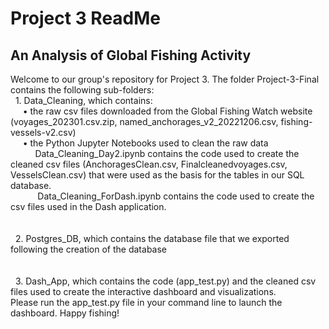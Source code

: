 # Project 3 ReadMe
<h2> An Analysis of Global Fishing Activity </h2>
<body>
  Welcome to our group's repository for Project 3. The folder Project-3-Final contains the following sub-folders: <br>
  &nbsp;&nbsp;1. Data_Cleaning, which contains:<br>
      &nbsp;&nbsp;&nbsp;&nbsp;&nbsp;• the raw csv files downloaded from the Global Fishing Watch website (voyages_202301.csv.zip, named_anchorages_v2_20221206.csv, fishing-vessels-v2.csv) <br>
      &nbsp;&nbsp;&nbsp;&nbsp;&nbsp;• the Python Jupyter Notebooks used to clean the raw data <br>
        &nbsp;&nbsp;&nbsp;&nbsp;&nbsp;&nbsp;&nbsp;&nbsp;&nbsp;&nbsp;Data_Cleaning_Day2.ipynb contains the code used to create the cleaned csv files (AnchoragesClean.csv, Finalcleanedvoyages.csv, VesselsClean.csv) that were used as the basis for the tables in our SQL database. <br>
       &nbsp;&nbsp;&nbsp;&nbsp;&nbsp; &nbsp;&nbsp;&nbsp;&nbsp;&nbsp;Data_Cleaning_ForDash.ipynb contains the code used to create the csv files used in the Dash application. <br>
  <br>
  <br>
  &nbsp;&nbsp;2. Postgres_DB, which contains the database file that we exported following the creation of the database <br>
  <br>
  <br>
  &nbsp;&nbsp;3. Dash_App, which contains the code (app_test.py) and the cleaned csv files used to create the interactive dashboard and visualizations.<br>
  Please run the app_test.py file in your command line to launch the dashboard. Happy fishing!
